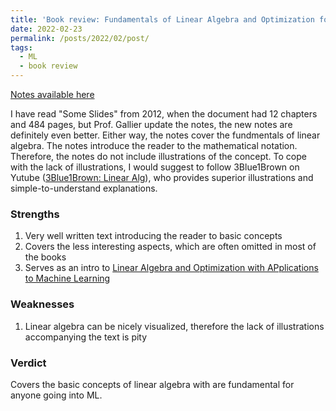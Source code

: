 ```yaml
---
title: 'Book review: Fundamentals of Linear Algebra and Optimization for CIS515, Some Slides (Jean Gallier)'
date: 2022-02-23
permalink: /posts/2022/02/post/
tags:
  - ML
  - book review
---
```

[Notes available here](https://www.cis.upenn.edu/~cis515/cis515-notes-22.html)

I have read "Some Slides" from 2012, when the document had 12 chapters and 484 pages, but Prof. Gallier update the notes, 
the new notes are definitely even better. Either way, the notes cover the fundmentals of linear algebra. The notes 
introduce the reader to the mathematical notation. Therefore, the notes do not include illustrations of the concept. 
To cope with the lack of illustrations, I would suggest to follow 3Blue1Brown on Yutube ([3Blue1Brown: Linear Alg](https://www.youtube.com/watch?v=kjBOesZCoqc&list=PL0-GT3co4r2y2YErbmuJw2L5tW4Ew2O5B)),
who provides superior illustrations and simple-to-understand explanations.


### Strengths
1. Very well written text introducing the reader to basic concepts
2. Covers the less interesting aspects, which are often omitted in most of the books
3. Serves as an intro to [Linear Algebra and Optimization with APplications to Machine Learning]()

### Weaknesses
1. Linear algebra can be nicely visualized, therefore the lack of illustrations accompanying the text is pity

### Verdict
Covers the basic concepts of linear algebra with are fundamental for anyone going into ML.
